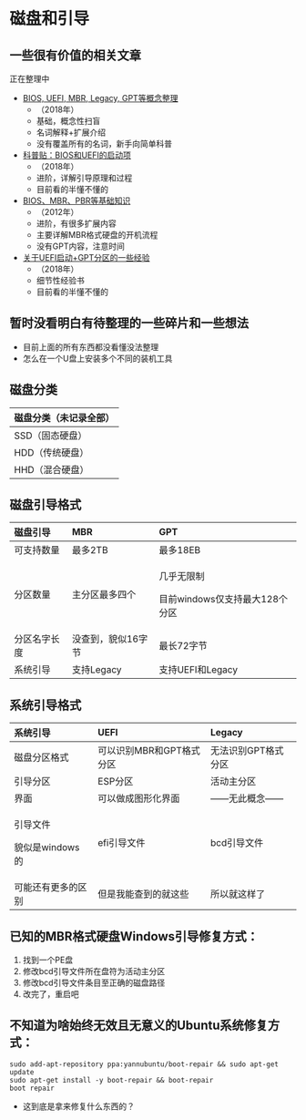 # 磁盘和引导

## 一些很有价值的相关文章

正在整理中

* [BIOS, UEFI, MBR, Legacy, GPT等概念整理](https://zhuanlan.zhihu.com/p/36976698)
  * （2018年）
  * 基础，概念性扫盲
  * 名词解释+扩展介绍
  * 没有覆盖所有的名词，新手向简单科普
* [科普贴：BIOS和UEFI的启动项](https://zhuanlan.zhihu.com/p/31365115)
  * （2018年）
  * 进阶，详解引导原理和过程
  * 目前看的半懂不懂的
* [BIOS、MBR、PBR等基础知识](https://blog.csdn.net/huangxy10/article/details/8166802)
  * （2012年）
  * 进阶，有很多扩展内容
  * 主要详解MBR格式硬盘的开机流程
  * 没有GPT内容，注意时间
* [关于UEFI启动+GPT分区的一些经验](https://zhuanlan.zhihu.com/p/37977078)
  * （2018年）
  * 细节性经验书
  * 目前看的半懂不懂的

## 暂时没看明白有待整理的一些碎片和一些想法

* 目前上面的所有东西都没看懂没法整理
* 怎么在一个U盘上安装多个不同的装机工具

## 磁盘分类

| 磁盘分类（未记录全部） |
| :--- |
| SSD（固态硬盘） |
| HDD（传统硬盘） |
| HHD（混合硬盘） |

## 磁盘引导格式

<table>
  <thead>
    <tr>
      <th style="text-align:left">&#x78C1;&#x76D8;&#x5F15;&#x5BFC;</th>
      <th style="text-align:left">MBR</th>
      <th style="text-align:left">GPT</th>
    </tr>
  </thead>
  <tbody>
    <tr>
      <td style="text-align:left">&#x53EF;&#x652F;&#x6301;&#x6570;&#x91CF;</td>
      <td style="text-align:left">&#x6700;&#x591A;2TB</td>
      <td style="text-align:left">&#x6700;&#x591A;18EB</td>
    </tr>
    <tr>
      <td style="text-align:left">&#x5206;&#x533A;&#x6570;&#x91CF;</td>
      <td style="text-align:left">&#x4E3B;&#x5206;&#x533A;&#x6700;&#x591A;&#x56DB;&#x4E2A;</td>
      <td style="text-align:left">
        <p>&#x51E0;&#x4E4E;&#x65E0;&#x9650;&#x5236;</p>
        <p>&#x76EE;&#x524D;windows&#x4EC5;&#x652F;&#x6301;&#x6700;&#x5927;128&#x4E2A;&#x5206;&#x533A;</p>
      </td>
    </tr>
    <tr>
      <td style="text-align:left">&#x5206;&#x533A;&#x540D;&#x5B57;&#x957F;&#x5EA6;</td>
      <td style="text-align:left">&#x6CA1;&#x67E5;&#x5230;&#xFF0C;&#x8C8C;&#x4F3C;16&#x5B57;&#x8282;</td>
      <td
      style="text-align:left">&#x6700;&#x957F;72&#x5B57;&#x8282;</td>
    </tr>
    <tr>
      <td style="text-align:left">&#x7CFB;&#x7EDF;&#x5F15;&#x5BFC;</td>
      <td style="text-align:left">&#x652F;&#x6301;Legacy</td>
      <td style="text-align:left">&#x652F;&#x6301;UEFI&#x548C;Legacy</td>
    </tr>
  </tbody>
</table>

## 系统引导格式

<table>
  <thead>
    <tr>
      <th style="text-align:left">&#x7CFB;&#x7EDF;&#x5F15;&#x5BFC;</th>
      <th style="text-align:left">UEFI</th>
      <th style="text-align:left">Legacy</th>
    </tr>
  </thead>
  <tbody>
    <tr>
      <td style="text-align:left">&#x78C1;&#x76D8;&#x5206;&#x533A;&#x683C;&#x5F0F;</td>
      <td style="text-align:left">&#x53EF;&#x4EE5;&#x8BC6;&#x522B;MBR&#x548C;GPT&#x683C;&#x5F0F;&#x5206;&#x533A;</td>
      <td
      style="text-align:left">&#x65E0;&#x6CD5;&#x8BC6;&#x522B;GPT&#x683C;&#x5F0F;&#x5206;&#x533A;</td>
    </tr>
    <tr>
      <td style="text-align:left">&#x5F15;&#x5BFC;&#x5206;&#x533A;</td>
      <td style="text-align:left">ESP&#x5206;&#x533A;</td>
      <td style="text-align:left">&#x6D3B;&#x52A8;&#x4E3B;&#x5206;&#x533A;</td>
    </tr>
    <tr>
      <td style="text-align:left">&#x754C;&#x9762;</td>
      <td style="text-align:left">&#x53EF;&#x4EE5;&#x505A;&#x6210;&#x56FE;&#x5F62;&#x5316;&#x754C;&#x9762;</td>
      <td
      style="text-align:left">&#x2014;&#x2014;&#x65E0;&#x6B64;&#x6982;&#x5FF5;&#x2014;&#x2014;</td>
    </tr>
    <tr>
      <td style="text-align:left">
        <p>&#x5F15;&#x5BFC;&#x6587;&#x4EF6;</p>
        <p>&#x8C8C;&#x4F3C;&#x662F;windows&#x7684;</p>
      </td>
      <td style="text-align:left">efi&#x5F15;&#x5BFC;&#x6587;&#x4EF6;</td>
      <td style="text-align:left">bcd&#x5F15;&#x5BFC;&#x6587;&#x4EF6;</td>
    </tr>
    <tr>
      <td style="text-align:left">&#x53EF;&#x80FD;&#x8FD8;&#x6709;&#x66F4;&#x591A;&#x7684;&#x533A;&#x522B;</td>
      <td
      style="text-align:left">&#x4F46;&#x662F;&#x6211;&#x80FD;&#x67E5;&#x5230;&#x7684;&#x5C31;&#x8FD9;&#x4E9B;</td>
        <td
        style="text-align:left">&#x6240;&#x4EE5;&#x5C31;&#x8FD9;&#x6837;&#x4E86;</td>
    </tr>
  </tbody>
</table>

## 已知的MBR格式硬盘Windows引导修复方式：

1. 找到一个PE盘
2. 修改bcd引导文件所在盘符为活动主分区
3. 修改bcd引导文件条目至正确的磁盘路径
4. 改完了，重启吧

## 不知道为啥始终无效且无意义的Ubuntu系统修复方式：

```text
sudo add-apt-repository ppa:yannubuntu/boot-repair && sudo apt-get update
sudo apt-get install -y boot-repair && boot-repair
boot repair
```

* 这到底是拿来修复什么东西的？

